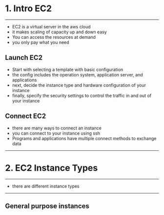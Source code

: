 # 1. Intro EC2
---
- EC2 is a virtual server in the aws cloud
- it makes scaling of capacity up and down easy
- You can access the resources at demand
- you only pay what you need
## Launch EC2
- Start with selecting a template with basic configuration
- the config includes the operation system, application server, and applications
- next, decide the instance type and hardware configuration of your instance
- finally, specify the security settings to control the traffic in and out of your instance
## Connect EC2
- there are many ways to connect an instance
- you can connect to your instance using ssh
- Programs and applications have multiple connect methods to exchange data
---
# 2. EC2 Instance Types
---
- there are different instance types
---
## General purpose instances